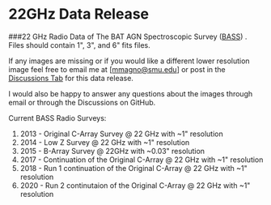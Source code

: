 # 22GHz Data Release 
###22 GHz Radio Data of The BAT AGN Spectroscopic Survey ([BASS](https://www.bass-survey.com/)) . Files should contain 1", 3", and 6" fits files.

If any images are missing or if you would like a different lower resolution image feel free to email me at [mmagno@smu.edu] or post in the [Discussions Tab](https://github.com/maconmagno/22GHz/discussions) for this data release. 

I would also be happy to answer any questions about the images through email or through the Discussions on GitHub. 

Current BASS Radio Surveys: 
  1. 2013 - Original C-Array Survey @ 22 GHz with ~1" resolution
  2. 2014 - Low Z Survey @ 22 GHz with ~1" resolution
  3. 2015 - B-Array Survey @ 22GHz with ~0.03" resolution
  4. 2017 - Continuation of the Original C-Array @ 22 GHz with ~1" resolution
  5. 2018 - Run 1 continuation of the Original C-Array @ 22 GHz with ~1" resolution
  6. 2020 - Run 2 continutaion of the Original C-Array @ 22 GHz with ~1" resolution
